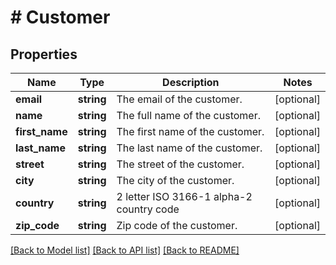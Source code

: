 # # Customer

## Properties

Name | Type | Description | Notes
------------ | ------------- | ------------- | -------------
**email** | **string** | The email of the customer. | [optional]
**name** | **string** | The full name of the customer. | [optional]
**first_name** | **string** | The first name of the customer. | [optional]
**last_name** | **string** | The last name of the customer. | [optional]
**street** | **string** | The street of the customer. | [optional]
**city** | **string** | The city of the customer. | [optional]
**country** | **string** | 2 letter ISO 3166-1 alpha-2 country code | [optional]
**zip_code** | **string** | Zip code of the customer. | [optional]

[[Back to Model list]](../../README.md#models) [[Back to API list]](../../README.md#endpoints) [[Back to README]](../../README.md)
